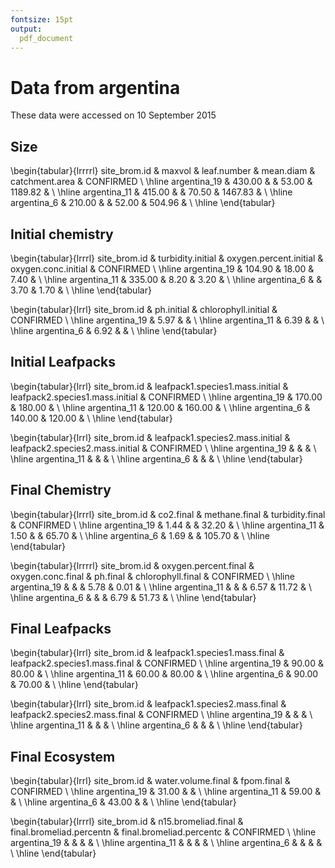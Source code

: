 ```yaml
---
fontsize: 15pt
output:
  pdf_document
---
```



# Data from argentina

These data were accessed on 10 September 2015

## Size

\begin{tabular}{lrrrrl}
 site\_brom.id & maxvol & leaf.number & mean.diam & catchment.area & CONFIRMED \\ 
  \hline argentina\_19 & 430.00 &  & 53.00 & 1189.82 &      \\ 
   \hline
argentina\_11 & 415.00 &  & 70.50 & 1467.83 &      \\ 
   \hline
argentina\_6 & 210.00 &  & 52.00 & 504.96 &      \\ 
   \hline
\end{tabular}


## Initial chemistry

\begin{tabular}{lrrrl}
 site\_brom.id & turbidity.initial & oxygen.percent.initial & oxygen.conc.initial & CONFIRMED \\ 
  \hline argentina\_19 & 104.90 & 18.00 & 7.40 &      \\ 
   \hline
argentina\_11 & 335.00 & 8.20 & 3.20 &      \\ 
   \hline
argentina\_6 &  & 3.70 & 1.70 &      \\ 
   \hline
\end{tabular}


\begin{tabular}{lrrl}
 site\_brom.id & ph.initial & chlorophyll.initial & CONFIRMED \\ 
  \hline argentina\_19 & 5.97 &  &      \\ 
   \hline
argentina\_11 & 6.39 &  &      \\ 
   \hline
argentina\_6 & 6.92 &  &      \\ 
   \hline
\end{tabular}

## Initial Leafpacks
\begin{tabular}{lrrl}
 site\_brom.id & leafpack1.species1.mass.initial & leafpack2.species1.mass.initial & CONFIRMED \\ 
  \hline argentina\_19 & 170.00 & 180.00 &      \\ 
   \hline
argentina\_11 & 120.00 & 160.00 &      \\ 
   \hline
argentina\_6 & 140.00 & 120.00 &      \\ 
   \hline
\end{tabular}

\begin{tabular}{lrrl}
 site\_brom.id & leafpack1.species2.mass.initial & leafpack2.species2.mass.initial & CONFIRMED \\ 
  \hline argentina\_19 &  &  &      \\ 
   \hline
argentina\_11 &  &  &      \\ 
   \hline
argentina\_6 &  &  &      \\ 
   \hline
\end{tabular}

## Final Chemistry
\begin{tabular}{lrrrl}
 site\_brom.id & co2.final & methane.final & turbidity.final & CONFIRMED \\ 
  \hline argentina\_19 & 1.44 &  & 32.20 &      \\ 
   \hline
argentina\_11 & 1.50 &  & 65.70 &      \\ 
   \hline
argentina\_6 & 1.69 &  & 105.70 &      \\ 
   \hline
\end{tabular}


\begin{tabular}{lrrrrl}
 site\_brom.id & oxygen.percent.final & oxygen.conc.final & ph.final & chlorophyll.final & CONFIRMED \\ 
  \hline argentina\_19 &  &  & 5.78 & 0.01 &      \\ 
   \hline
argentina\_11 &  &  & 6.57 & 11.72 &      \\ 
   \hline
argentina\_6 &  &  & 6.79 & 51.73 &      \\ 
   \hline
\end{tabular}

## Final Leafpacks
\begin{tabular}{lrrl}
 site\_brom.id & leafpack1.species1.mass.final & leafpack2.species1.mass.final & CONFIRMED \\ 
  \hline argentina\_19 & 90.00 & 80.00 &      \\ 
   \hline
argentina\_11 & 60.00 & 80.00 &      \\ 
   \hline
argentina\_6 & 90.00 & 70.00 &      \\ 
   \hline
\end{tabular}

\begin{tabular}{lrrl}
 site\_brom.id & leafpack1.species2.mass.final & leafpack2.species2.mass.final & CONFIRMED \\ 
  \hline argentina\_19 &  &  &      \\ 
   \hline
argentina\_11 &  &  &      \\ 
   \hline
argentina\_6 &  &  &      \\ 
   \hline
\end{tabular}

## Final Ecosystem
\begin{tabular}{lrrl}
 site\_brom.id & water.volume.final & fpom.final & CONFIRMED \\ 
  \hline argentina\_19 & 31.00 &  &      \\ 
   \hline
argentina\_11 & 59.00 &  &      \\ 
   \hline
argentina\_6 & 43.00 &  &      \\ 
   \hline
\end{tabular}

\begin{tabular}{lrrrl}
 site\_brom.id & n15.bromeliad.final & final.bromeliad.percentn & final.bromeliad.percentc & CONFIRMED \\ 
  \hline argentina\_19 &  &  &  &      \\ 
   \hline
argentina\_11 &  &  &  &      \\ 
   \hline
argentina\_6 &  &  &  &      \\ 
   \hline
\end{tabular}
